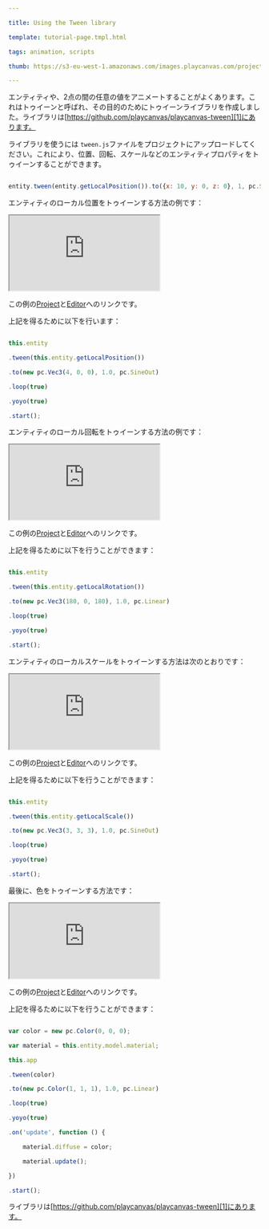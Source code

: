 ---
title: Using the Tween library
template: tutorial-page.tmpl.html
tags: animation, scripts
thumb: https://s3-eu-west-1.amazonaws.com/images.playcanvas.com/projects/12/452634/BDFB7E-image-75.jpg
---

エンティティや、2点の間の任意の値をアニメートすることがよくあります。これはトゥイーンと呼ばれ、その目的のためにトゥイーンライブラリを作成しました。ライブラリは[https://github.com/playcanvas/playcanvas-tween][1]にあります。

ライブラリを使うには `tween.js`ファイルをプロジェクトにアップロードしてください。これにより、位置、回転、スケールなどのエンティティプロパティをトゥイーンすることができます。

```javascript
entity.tween(entity.getLocalPosition()).to({x: 10, y: 0, z: 0}, 1, pc.SineOut);
```

エンティティのローカル位置をトゥイーンする方法の例です：

<iframe src="https://playcanv.as/b/wEftzstB/"></iframe>

この例の[Project][2]と[Editor][3]へのリンクです。

上記を得るために以下を行います：

```javascript
this.entity
.tween(this.entity.getLocalPosition())
.to(new pc.Vec3(4, 0, 0), 1.0, pc.SineOut)
.loop(true)
.yoyo(true)
.start();
```

エンティティのローカル回転をトゥイーンする方法の例です：

<iframe src="https://playcanv.as/b/H8553dGa/"></iframe>

この例の[Project][2]と[Editor][4]へのリンクです。

上記を得るために以下を行うことができます：

```javascript
this.entity
.tween(this.entity.getLocalRotation())
.to(new pc.Vec3(180, 0, 180), 1.0, pc.Linear)
.loop(true)
.yoyo(true)
.start();
```

エンティティのローカルスケールをトゥイーンする方法は次のとおりです：

<iframe src="https://playcanv.as/b/ndTiHCpD/"></iframe>

この例の[Project][2]と[Editor][5]へのリンクです。

上記を得るために以下を行うことができます：

```javascript
this.entity
.tween(this.entity.getLocalScale())
.to(new pc.Vec3(3, 3, 3), 1.0, pc.SineOut)
.loop(true)
.yoyo(true)
.start();
```

最後に、色をトゥイーンする方法です：

<iframe src="https://playcanv.as/b/aoRYsYrc/"></iframe>

この例の[Project][2]と[Editor][6]へのリンクです。

上記を得るために以下を行うことができます：

```javascript
var color = new pc.Color(0, 0, 0);
var material = this.entity.model.material;
this.app
.tween(color)
.to(new pc.Color(1, 1, 1), 1.0, pc.Linear)
.loop(true)
.yoyo(true)
.on('update', function () {
    material.diffuse = color;
    material.update();
})
.start();
```

ライブラリは[https://github.com/playcanvas/playcanvas-tween][1]にあります。

[1]: https://github.com/playcanvas/playcanvas-tween
[2]: https://playcanvas.com/project/452634/overview/using-the-tween-library
[3]: https://playcanvas.com/editor/scene/491504
[4]: https://playcanvas.com/editor/scene/491558
[5]: https://playcanvas.com/editor/scene/491585
[6]: https://playcanvas.com/editor/scene/491559

